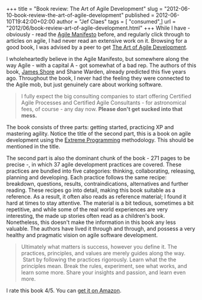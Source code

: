 +++
title = "Book review: The Art of Agile Development"
slug = "2012-06-10-book-review-the-art-of-agile-development"
published = 2012-06-10T19:42:00+02:00
author = "Jef Claes"
tags = [ "consumed",]
url = "2012/06/book-review-art-of-agile-development.html"
+++
While I have - obviously - read the [Agile Manifesto](http://agilemanifesto.org/) before, and regularly click through to articles on agile, I had never read an extensive work on it. Browsing for a good book, I was advised by a peer to get [The Art of Agile Development](http://www.amazon.com/gp/product/0596527675/ref=as_li_qf_sp_asin_il_tl?ie=UTF8&tag=diofanedebyje-20&linkCode=as2&camp=1789&creative=9325&creativeASIN=0596527675).  
  
I wholeheartedly believe in the Agile Manifesto, but somewhere along the way Agile - with a capital A - got somewhat of a bad rep. The authors of this book, [James Shore](http://jamesshore.com/) and Shane Warden, already predicted this five years ago. Throughout the book, I never had the feeling they were connected to the Agile mob, but just genuinely care about working software.  

> I fully expect the big consulting companies to start offering
> Certified Agile Processes and Certified Agile Consultants - for
> astronomical fees, of course - any day now. **Please don't get sucked
> into that mess.**

The book consists of three parts: getting started, practicing XP and
mastering agility. Notice the title of the second part, this is a book
on agile development using the [Extreme Programming](http://en.wikipedia.org/wiki/Extreme_programming) methodology. This should be mentioned in the title.
 
The second part is also the dominant chunk of the book - 271 pages to be precise -, in which 37 agile development practices are covered. These
practices are bundled into five categories: thinking, collaborating,
releasing, planning and developing. Each practice follows the same
recipe: breakdown, questions, results, contraindications, alternatives
and further reading. These recipes go into detail, making this book
suitable as a reference. As a result, it often also reads as reference
material; I found it hard at times to stay attentive. The material is a
bit tedious, sometimes a bit repetitive, and while some of the real
world experiences are very interesting, the made up stories often read
as a children's book. Nonetheless, this doesn't make the information in
this book any less valuable. The authors have lived it through and
through, and possess a very healthy and pragmatic vision on agile
software development.  

> Ultimately what matters is success, however you define it. The
> practices, principles, and values are merely guides along the way.
>  Start by following the practices rigorously. Learn what the the
> principles mean. Break the rules, experiment, see what works, and
> learn some more. Share your insights and passion, and learn even more.

I rate this book 4/5. You can [get it on
Amazon](http://www.amazon.com/gp/product/0596527675/ref=as_li_qf_sp_asin_il_tl?ie=UTF8&tag=diofanedebyje-20&linkCode=as2&camp=1789&creative=9325&creativeASIN=0596527675).
